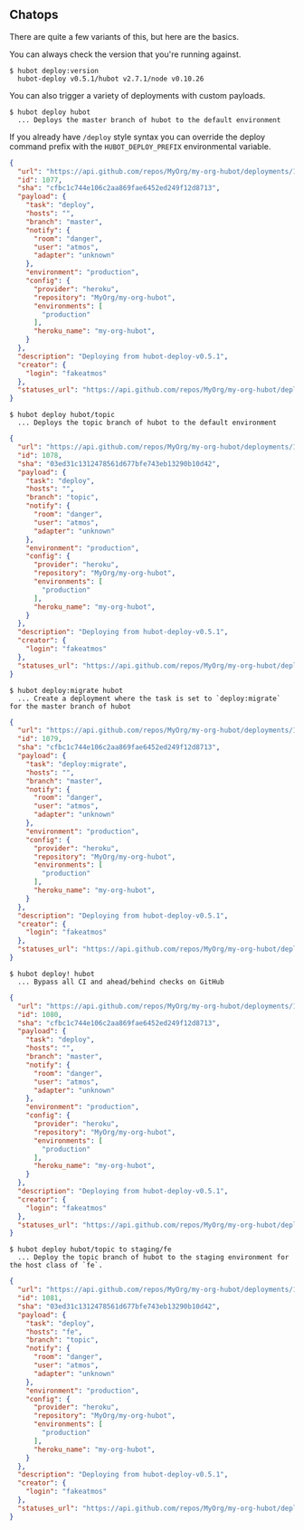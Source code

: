 ## Chatops

There are quite a few variants of this, but here are the basics.

You can always check the version that you're running against.

    $ hubot deploy:version
      hubot-deploy v0.5.1/hubot v2.7.1/node v0.10.26

You can also trigger a variety of deployments with custom payloads.

    $ hubot deploy hubot
      ... Deploys the master branch of hubot to the default environment

If you already have `/deploy` style syntax you can override the deploy command prefix with the `HUBOT_DEPLOY_PREFIX` environmental variable.

```JSON
{
  "url": "https://api.github.com/repos/MyOrg/my-org-hubot/deployments/1077",
  "id": 1077,
  "sha": "cfbc1c744e106c2aa869fae6452ed249f12d8713",
  "payload": {
    "task": "deploy",
    "hosts": "",
    "branch": "master",
    "notify": {
      "room": "danger",
      "user": "atmos",
      "adapter": "unknown"
    },
    "environment": "production",
    "config": {
      "provider": "heroku",
      "repository": "MyOrg/my-org-hubot",
      "environments": [
        "production"
      ],
      "heroku_name": "my-org-hubot",
    }
  },
  "description": "Deploying from hubot-deploy-v0.5.1",
  "creator": {
    "login": "fakeatmos"
  },
  "statuses_url": "https://api.github.com/repos/MyOrg/my-org-hubot/deployments/1077/statuses"
}
```

    $ hubot deploy hubot/topic
      ... Deploys the topic branch of hubot to the default environment

```JSON
{
  "url": "https://api.github.com/repos/MyOrg/my-org-hubot/deployments/1078",
  "id": 1078,
  "sha": "03ed31c1312478561d677bfe743eb13290b10d42",
  "payload": {
    "task": "deploy",
    "hosts": "",
    "branch": "topic",
    "notify": {
      "room": "danger",
      "user": "atmos",
      "adapter": "unknown"
    },
    "environment": "production",
    "config": {
      "provider": "heroku",
      "repository": "MyOrg/my-org-hubot",
      "environments": [
        "production"
      ],
      "heroku_name": "my-org-hubot",
    }
  },
  "description": "Deploying from hubot-deploy-v0.5.1",
  "creator": {
    "login": "fakeatmos"
  },
  "statuses_url": "https://api.github.com/repos/MyOrg/my-org-hubot/deployments/1078/statuses"
}
```
    $ hubot deploy:migrate hubot
      ... Create a deployment where the task is set to `deploy:migrate` for the master branch of hubot

```JSON
{
  "url": "https://api.github.com/repos/MyOrg/my-org-hubot/deployments/1079",
  "id": 1079,
  "sha": "cfbc1c744e106c2aa869fae6452ed249f12d8713",
  "payload": {
    "task": "deploy:migrate",
    "hosts": "",
    "branch": "master",
    "notify": {
      "room": "danger",
      "user": "atmos",
      "adapter": "unknown"
    },
    "environment": "production",
    "config": {
      "provider": "heroku",
      "repository": "MyOrg/my-org-hubot",
      "environments": [
        "production"
      ],
      "heroku_name": "my-org-hubot",
    }
  },
  "description": "Deploying from hubot-deploy-v0.5.1",
  "creator": {
    "login": "fakeatmos"
  },
  "statuses_url": "https://api.github.com/repos/MyOrg/my-org-hubot/deployments/1079/statuses"
}
```

    $ hubot deploy! hubot
      ... Bypass all CI and ahead/behind checks on GitHub

```JSON
{
  "url": "https://api.github.com/repos/MyOrg/my-org-hubot/deployments/1080",
  "id": 1080,
  "sha": "cfbc1c744e106c2aa869fae6452ed249f12d8713",
  "payload": {
    "task": "deploy",
    "hosts": "",
    "branch": "master",
    "notify": {
      "room": "danger",
      "user": "atmos",
      "adapter": "unknown"
    },
    "environment": "production",
    "config": {
      "provider": "heroku",
      "repository": "MyOrg/my-org-hubot",
      "environments": [
        "production"
      ],
      "heroku_name": "my-org-hubot",
    }
  },
  "description": "Deploying from hubot-deploy-v0.5.1",
  "creator": {
    "login": "fakeatmos"
  },
  "statuses_url": "https://api.github.com/repos/MyOrg/my-org-hubot/deployments/1080/statuses"
}
```

    $ hubot deploy hubot/topic to staging/fe
      ... Deploy the topic branch of hubot to the staging environment for the host class of `fe`.

```JSON
{
  "url": "https://api.github.com/repos/MyOrg/my-org-hubot/deployments/1081",
  "id": 1081,
  "sha": "03ed31c1312478561d677bfe743eb13290b10d42",
  "payload": {
    "task": "deploy",
    "hosts": "fe",
    "branch": "topic",
    "notify": {
      "room": "danger",
      "user": "atmos",
      "adapter": "unknown"
    },
    "environment": "production",
    "config": {
      "provider": "heroku",
      "repository": "MyOrg/my-org-hubot",
      "environments": [
        "production"
      ],
      "heroku_name": "my-org-hubot",
    }
  },
  "description": "Deploying from hubot-deploy-v0.5.1",
  "creator": {
    "login": "fakeatmos"
  },
  "statuses_url": "https://api.github.com/repos/MyOrg/my-org-hubot/deployments/1081/statuses"
}
```
